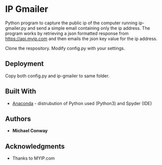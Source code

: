 # IP Gmailer 

Python program to capture the public ip of the computer running ip-gmailer.py and send a simple email containing only the ip address.  The program works by retrieving a json formatted response from https://api.myip.com and then emails the json key value for the ip address.

Clone the respository.  Modify config.py with your settings.

## Deployment

Copy both config.py and ip-gmailer to same folder.

## Built With

* [Anaconda](https://www.anaconda.com/) - distrubution of Python used (Python3) and Spyder (IDE)

## Authors

* **Michael Conway** 

## Acknowledgments

* Thanks to MYIP.com
